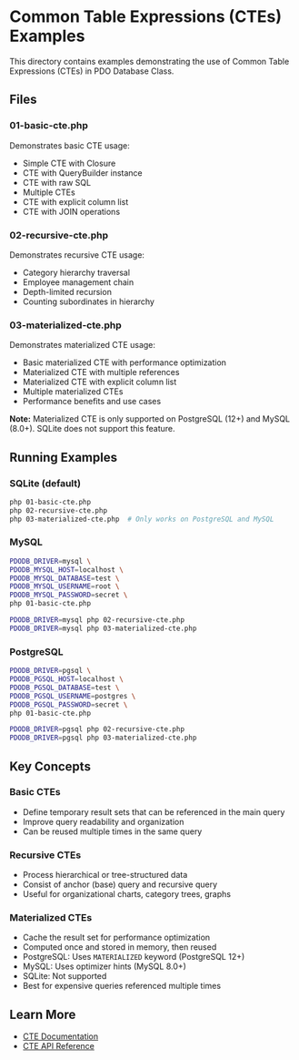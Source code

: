 # Common Table Expressions (CTEs) Examples

This directory contains examples demonstrating the use of Common Table Expressions (CTEs) in PDO Database Class.

## Files

### 01-basic-cte.php
Demonstrates basic CTE usage:
- Simple CTE with Closure
- CTE with QueryBuilder instance
- CTE with raw SQL
- Multiple CTEs
- CTE with explicit column list
- CTE with JOIN operations

### 02-recursive-cte.php
Demonstrates recursive CTE usage:
- Category hierarchy traversal
- Employee management chain
- Depth-limited recursion
- Counting subordinates in hierarchy

### 03-materialized-cte.php
Demonstrates materialized CTE usage:
- Basic materialized CTE with performance optimization
- Materialized CTE with multiple references
- Materialized CTE with explicit column list
- Multiple materialized CTEs
- Performance benefits and use cases

**Note:** Materialized CTE is only supported on PostgreSQL (12+) and MySQL (8.0+). SQLite does not support this feature.

## Running Examples

### SQLite (default)
```bash
php 01-basic-cte.php
php 02-recursive-cte.php
php 03-materialized-cte.php  # Only works on PostgreSQL and MySQL
```

### MySQL
```bash
PDODB_DRIVER=mysql \
PDODB_MYSQL_HOST=localhost \
PDODB_MYSQL_DATABASE=test \
PDODB_MYSQL_USERNAME=root \
PDODB_MYSQL_PASSWORD=secret \
php 01-basic-cte.php

PDODB_DRIVER=mysql php 02-recursive-cte.php
PDODB_DRIVER=mysql php 03-materialized-cte.php
```

### PostgreSQL
```bash
PDODB_DRIVER=pgsql \
PDODB_PGSQL_HOST=localhost \
PDODB_PGSQL_DATABASE=test \
PDODB_PGSQL_USERNAME=postgres \
PDODB_PGSQL_PASSWORD=secret \
php 01-basic-cte.php

PDODB_DRIVER=pgsql php 02-recursive-cte.php
PDODB_DRIVER=pgsql php 03-materialized-cte.php
```

## Key Concepts

### Basic CTEs
- Define temporary result sets that can be referenced in the main query
- Improve query readability and organization
- Can be reused multiple times in the same query

### Recursive CTEs
- Process hierarchical or tree-structured data
- Consist of anchor (base) query and recursive query
- Useful for organizational charts, category trees, graphs

### Materialized CTEs
- Cache the result set for performance optimization
- Computed once and stored in memory, then reused
- PostgreSQL: Uses `MATERIALIZED` keyword (PostgreSQL 12+)
- MySQL: Uses optimizer hints (MySQL 8.0+)
- SQLite: Not supported
- Best for expensive queries referenced multiple times

## Learn More

- [CTE Documentation](../../documentation/03-query-builder/cte.md)
- [CTE API Reference](../../documentation/03-query-builder/cte-api.md)


